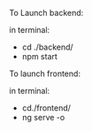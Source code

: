 To Launch backend:

in terminal:
 - cd ./backend/
 - npm start


To launch frontend:

in terminal:
 - cd./frontend/
 - ng serve -o
